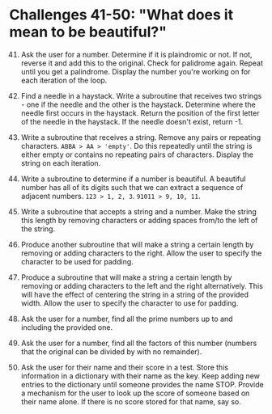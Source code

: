 # Challenges 41-50: "What does it mean to be beautiful?"


41.	Ask the user for a number. Determine if it is plaindromic or not. If not, reverse it and add this to the original. Check for palidrome again. Repeat until you get a palindrome. Display the number you're working on for each iteration of the loop.


42.	Find a needle in a haystack. Write a subroutine that receives two strings - one if the needle and the other is the haystack. Determine where the needle first occurs in the haystack. Return the position of the first letter of the needle in the haystack. If the needle doesn't exist, return -1.
 
 
43.	Write a subroutine that receives a string. Remove any pairs or repeating characters. `ABBA > AA > 'empty'`. Do this repeatedly until the string is either empty or contains no repeating pairs of characters. Display the string on each iteration.


44.	Write a subroutine to determine if a number is beautiful. A beautiful number has all of its digits such that we can extract a sequence of adjacent numbers. `123 > 1, 2, 3`. `91011 > 9, 10, 11`.


45.	Write a subroutine that accepts a string and a number. Make the string this length by removing characters or adding spaces from/to the left of the string.


46.	Produce another subroutine that will make a string a certain length by removing or adding characters to the right. Allow the user to specify the character to be used for padding.


47.	Produce a subroutine that will make a string a certain length by removing or adding characters to the left and the right alternatively. This will have the effect of centering the string in a string of the provided width. Allow the user to specify the character to use for padding.


48.	Ask the user for a number, find all the prime numbers up to and including the provided one.


49.	Ask the user for a number, find all the factors of this number (numbers that the original can be divided by with no remainder).
 
 
50. Ask the user for their name and their score in a test. Store this information in a dictionary with their name as the key. Keep adding new entries to the dictionary until someone provides the name STOP. Provide a mechanism for the user to look up the score of someone based on their name alone. If there is no score stored for that name, say so.
